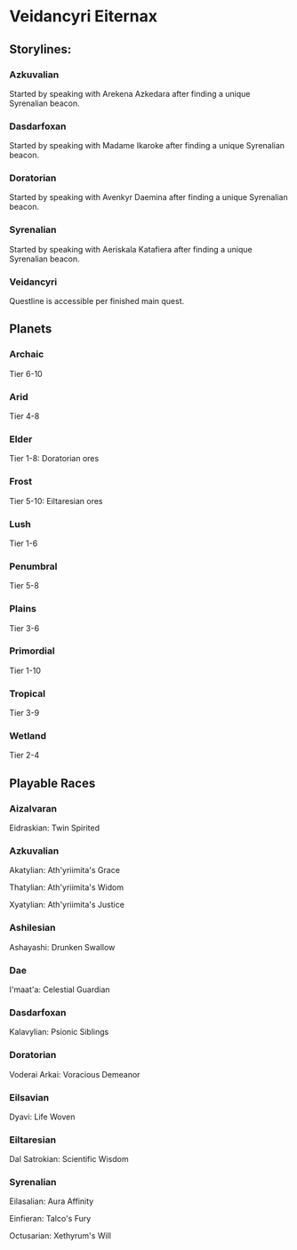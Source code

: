 # Veidancyri Eiternax

## Storylines:

### Azkuvalian

Started by speaking with Arekena Azkedara after finding a unique Syrenalian beacon.

### Dasdarfoxan

Started by speaking with Madame Ikaroke after finding a unique Syrenalian beacon.

### Doratorian

Started by speaking with Avenkyr Daemina after finding a unique Syrenalian beacon.

### Syrenalian

Started by speaking with Aeriskala Katafiera after finding a unique Syrenalian beacon.

### Veidancyri

Questline is accessible per finished main quest.

## Planets

### Archaic

Tier 6-10

### Arid

Tier 4-8

### Elder

Tier 1-8: Doratorian ores

### Frost

Tier 5-10: Eiltaresian ores

### Lush

Tier 1-6

### Penumbral

Tier 5-8

### Plains

Tier 3-6

### Primordial

Tier 1-10

### Tropical

Tier 3-9

### Wetland

Tier 2-4

## Playable Races

### Aizalvaran

Eidraskian: Twin Spirited

### Azkuvalian

Akatylian: Ath'yriimita's Grace

Thatylian: Ath'yriimita's Widom

Xyatylian: Ath'yriimita's Justice

### Ashilesian

Ashayashi: Drunken Swallow

### Dae

I'maat'a: Celestial Guardian

### Dasdarfoxan

Kalavylian: Psionic Siblings

### Doratorian

Voderai Arkai: Voracious Demeanor

### Eilsavian

Dyavi: Life Woven

### Eiltaresian

Dal Satrokian: Scientific Wisdom

### Syrenalian

Eilasalian: Aura Affinity

Einfieran: Talco's Fury

Octusarian: Xethyrum's Will
